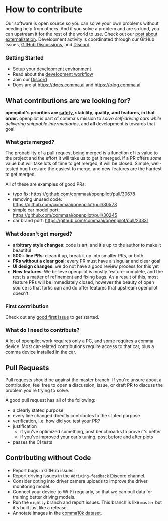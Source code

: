 # How to contribute

Our software is open source so you can solve your own problems without needing help from others. And if you solve a problem and are so kind, you can upstream it for the rest of the world to use. Check out our [post about externalization](https://blog.comma.ai/a-2020-theme-externalization/). Development activity is coordinated through our GitHub Issues, [GitHub Discussions](https://github.com/commaai/openpilot/discussions), and [Discord](https://discord.comma.ai).

### Getting Started

* Setup your [development environment](../tools/README.md)
* Read about the [development workflow](WORKFLOW.md)
* Join our [Discord](https://discord.comma.ai)
* Docs are at https://docs.comma.ai and https://blog.comma.ai

## What contributions are we looking for?

**openpilot's priorities are [safety](SAFETY.md), stability, quality, and features, in that order.** openpilot is part of comma's mission to *solve self-driving cars while delivering shippable intermediaries*, and **all** development is towards that goal. 

### What gets merged?

The probability of a pull request being merged is a function of its value to the project and the effort it will take us to get it merged.
If a PR offers *some* value but will take lots of time to get merged, it will be closed.
Simple, well-tested bug fixes are the easiest to merge, and new features are the hardest to get merged. 

All of these are examples of good PRs:
* typo fix: https://github.com/commaai/openpilot/pull/30678
* removing unused code: https://github.com/commaai/openpilot/pull/30573
* simple car model port: https://github.com/commaai/openpilot/pull/30245
* car brand port: https://github.com/commaai/openpilot/pull/23331

### What doesn't get merged?

* **arbitrary style changes**: code is art, and it's up to the author to make it beautiful
* **500+ line PRs**: clean it up, break it up into smaller PRs, or both
* **PRs without a clear goal**: every PR must have a singular and clear goal
* **UI design changes**: we do not have a good review process for this yet
* **New features**: We believe openpilot is mostly feature-complete, and the rest is a matter of refinement and fixing bugs. As a result of this, most feature PRs will be immediately closed, however the beauty of open source is that forks can and do offer features that upstream openpilot doesn't.

### First contribution

Check out any [good first issue](https://github.com/commaai/openpilot/issues?q=is%3Aissue+is%3Aopen+label%3A%22good+first+issue%22) to get started.

### What do I need to contribute?

A lot of openpilot work requires only a PC, and some requires a comma device.
Most car-related contributions require access to that car, plus a comma device installed in the car.

## Pull Requests

Pull requests should be against the master branch. If you're unsure about a contribution, feel free to open a discussion, issue, or draft PR to discuss the problem you're trying to solve.

A good pull request has all of the following:
* a clearly stated purpose
* every line changed directly contributes to the stated purpose
* verification, i.e. how did you test your PR?
* justification
  * if you've optimized something, post benchmarks to prove it's better
  * if you've improved your car's tuning, post before and after plots
* passes the CI tests

## Contributing without Code

* Report bugs in GitHub issues.
* Report driving issues in the `#driving-feedback` Discord channel.
* Consider opting into driver camera uploads to improve the driver monitoring model.
* Connect your device to Wi-Fi regularly, so that we can pull data for training better driving models.
* Run the `nightly` branch and report issues. This branch is like `master` but it's built just like a release.
* Annotate images in the [comma10k dataset](https://github.com/commaai/comma10k).

